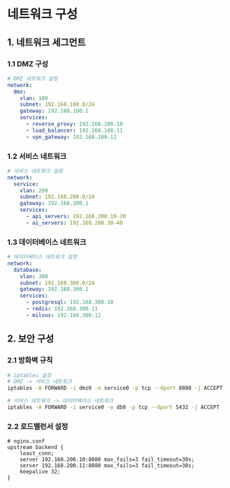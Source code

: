 # 네트워크 구성

## 1. 네트워크 세그먼트
### 1.1 DMZ 구성
```yaml
# DMZ 네트워크 설정
network:
  dmz:
    vlan: 100
    subnet: 192.168.100.0/24
    gateway: 192.168.100.1
    services:
      - reverse_proxy: 192.168.100.10
      - load_balancer: 192.168.100.11
      - vpn_gateway: 192.168.100.12
```

### 1.2 서비스 네트워크
```yaml
# 서비스 네트워크 설정
network:
  service:
    vlan: 200
    subnet: 192.168.200.0/24
    gateway: 192.168.200.1
    services:
      - api_servers: 192.168.200.10-20
      - ai_servers: 192.168.200.30-40
```

### 1.3 데이터베이스 네트워크
```yaml
# 데이터베이스 네트워크 설정
network:
  database:
    vlan: 300
    subnet: 192.168.300.0/24
    gateway: 192.168.300.1
    services:
      - postgresql: 192.168.300.10
      - redis: 192.168.300.11
      - milvus: 192.168.300.12
```

## 2. 보안 구성
### 2.1 방화벽 규칙
```bash
# iptables 설정
# DMZ -> 서비스 네트워크
iptables -A FORWARD -i dmz0 -o service0 -p tcp --dport 8080 -j ACCEPT

# 서비스 네트워크 -> 데이터베이스 네트워크
iptables -A FORWARD -i service0 -o db0 -p tcp --dport 5432 -j ACCEPT
```

### 2.2 로드밸런서 설정
```nginx
# nginx.conf
upstream backend {
    least_conn;
    server 192.168.200.10:8080 max_fails=3 fail_timeout=30s;
    server 192.168.200.11:8080 max_fails=3 fail_timeout=30s;
    keepalive 32;
}
```